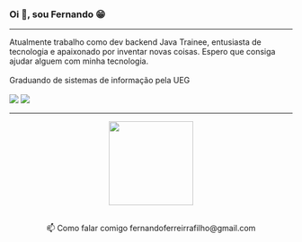 <h3>
  Oi 👋, sou Fernando 😁
</h3>

<hr>
<div>
Atualmente trabalho como dev backend Java Trainee, entusiasta de tecnologia e apaixonado por inventar novas coisas. Espero que consiga ajudar alguem com minha tecnologia.
  <br />
  <br />
  Graduando de sistemas de informação pela UEG
  <br>
  <br>
  <a href="mailto:fernandoferreirrafilho@gmail.com"><img src="https://img.shields.io/badge/-Gmail-%23333?style=for-the-badge&logo=gmail&logoColor=white" target="_blank"></a>
  <a href="https://www.linkedin.com/in/fernando-ferreira-filho" target="_blank"><img src="https://img.shields.io/badge/-LinkedIn-%230077B5?style=for-the-badge&logo=linkedin&logoColor=white" target="_blank"></a>

</div>

<hr>
<div align='center'>
  <img height="150em" src="https://github-readme-stats.vercel.app/api/top-langs?username=fferreirafilho&show_icons=true&locale=en&layout=compact&langs_count=7&theme=dark" align="center" />
  <br />
  <br />
  <p>
    📫 Como falar comigo fernandoferreirrafilho@gmail.com
  </p>
</div>

